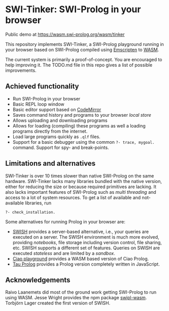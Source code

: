 # SWI-Tinker: SWI-Prolog in your browser

Public demo at https://wasm.swi-prolog.org/wasm/tinker

This repository implements SWI-Tinker, a SWI-Prolog playground running
in    your    browser    based   on    SWI-Prolog    compiled    using
[Emscripten](https://emscripten.org/)                               to
[WASM](https://webassembly.org/).

The  current   system  is  primarily  a   proof-of-concept.   You  are
encouraged to help improving it.  The  TODO.md file in this repo gives
a list of possible improvements.

## Achieved functionality

  - Run SWI-Prolog in your browser
  - Basic REPL loop window
  - Basic editor support based on [CodeMirror](https://codemirror.net/)
  - Saves command history and programs to your browser _local store_
  - Allows uploading and downloading programs
  - Allows for loading (compiling) these programs as well a loading
    programs directly from the internet.
  - Load large programs quickly as `.qlf` files.
  - Support for a basic debugger using the common `?- trace, mygoal.`
    command.   Support for spy- and break-points.

## Limitations and alternatives

SWI-Tinker is over 10 times slower  than native SWI-Prolog on the same
hardware.   SWI-Tinker lacks  many libraries  bundled with  the native
version, either for  reducing the size or  because required primitives
are lacking.  It  also lacks important features of  SWI-Prolog such as
_multi threading_ and  access to a lot of system  resources.  To get a
list of available and not-available libraries, run

    ?- check_installation.

Some alternatives for running Prolog in your browser are:

  - [SWISH](https://swish.swi-prolog.org) provides a server-based
    alternative, i.e., your queries are executed on a server. The
	SWISH environment is much more evolved, providing _notebooks_,
	file storage including version control, file sharing, etc.
	SWISH supports a different set of features.  Queries on SWISH
	are executed _stateless_ and are limited by a _sandbox_.
  - [Ciao playground](https://ciao-lang.org/playground/) provides
    a WASM based version of Ciao Prolog.
  - [Tau Prolog](http://tau-prolog.org/) provides a Prolog version
    completely written in JavaScript.

## Acknowledgements

Raivo Laanemets did most of the  ground work getting SWI-Prolog to run
using    WASM.     Jesse    Wright   provides    the    npm    package
[swipl-wasm](https://www.npmjs.com/package/swipl-wasm).       Torbjörn
Lager created the first version of SWISH.
